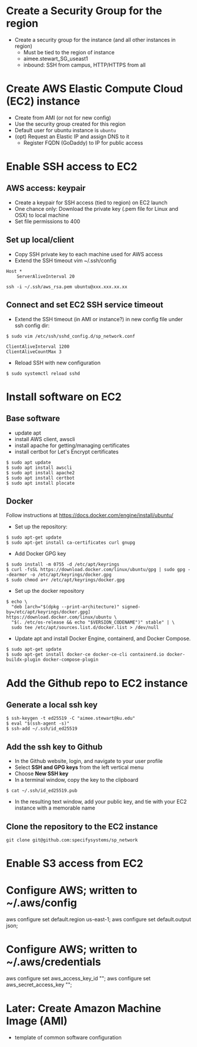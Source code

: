 # Create a Security Group for the region

* Create a security group for the instance (and all other instances in region)
  * Must be tied to the region of instance
  * aimee.stewart_SG_useast1
  * inbound: SSH from campus, HTTP/HTTPS from all

# Create AWS Elastic Compute Cloud (EC2) instance

* Create from AMI (or not for new config)
* Use the security group created for this region
* Default user for ubuntu instance is `ubuntu`
* (opt) Request an Elastic IP and assign DNS to it
  * Register FQDN (GoDaddy) to IP for public access

# Enable SSH access to EC2 

## AWS access: keypair

* Create a keypair for SSH access (tied to region) on EC2 launch
* One chance only: Download the private key (.pem file for Linux and OSX) to local machine
* Set file permissions to 400


## Set up local/client 

* Copy SSH private key to each machine used for AWS access
* Extend the SSH timeout vim ~/.ssh/config

```
Host *
    ServerAliveInterval 20
```

```commandline
ssh -i ~/.ssh/aws_rsa.pem ubuntu@xxx.xxx.xx.xx
```

## Connect and set EC2 SSH service timeout

* Extend the SSH timeout (in AMI or instance?) in new config file under ssh config dir:

```commandline
$ sudo vim /etc/ssh/sshd_config.d/sp_network.conf
```

```text
ClientAliveInterval 1200
ClientAliveCountMax 3
```

* Reload SSH with new configuration 

```commandline
$ sudo systemctl reload sshd
```

# Install software on EC2

## Base software 

* update apt
* install AWS client, awscli
* install apache for getting/managing certificates
* install certbot for Let's Encrypt certificates

```commandline
$ sudo apt update
$ sudo apt install awscli
$ sudo apt install apache2
$ sudo apt install certbot
$ sudo apt install plocate
```

## Docker

Follow instructions at https://docs.docker.com/engine/install/ubuntu/

* Set up the repository:

```commandline
$ sudo apt-get update
$ sudo apt-get install ca-certificates curl gnupg
```

* Add Docker GPG key

```commandline
$ sudo install -m 0755 -d /etc/apt/keyrings
$ curl -fsSL https://download.docker.com/linux/ubuntu/gpg | sudo gpg --dearmor -o /etc/apt/keyrings/docker.gpg
$ sudo chmod a+r /etc/apt/keyrings/docker.gpg
```

* Set up the docker repository

```commandline
$ echo \
  "deb [arch="$(dpkg --print-architecture)" signed-by=/etc/apt/keyrings/docker.gpg] https://download.docker.com/linux/ubuntu \
  "$(. /etc/os-release && echo "$VERSION_CODENAME")" stable" | \
  sudo tee /etc/apt/sources.list.d/docker.list > /dev/null
```

* Update apt and install Docker Engine, containerd, and Docker Compose.

```commandline
$ sudo apt-get update
$ sudo apt-get install docker-ce docker-ce-cli containerd.io docker-buildx-plugin docker-compose-plugin
```

# Add the Github repo to EC2 instance

## Generate a local ssh key 

```commandline
$ ssh-keygen -t ed25519 -C "aimee.stewart@ku.edu"
$ eval "$(ssh-agent -s)"
$ ssh-add ~/.ssh/id_ed25519
```

## Add the ssh key to Github

* In the Github website, login, and navigate to your user profile
* Select **SSH and GPG keys** from the left vertical menu
* Choose **New SSH key**
* In a terminal window, copy the key to the clipboard

```commandline
$ cat ~/.ssh/id_ed25519.pub
```
* In the resulting text window, add your public key, and tie with your EC2 instance 
  with a memorable name 

## Clone the repository to the EC2 instance

```commandline
git clone git@github.com:specifysystems/sp_network 
```

# Enable S3 access from EC2

# Configure AWS; written to ~/.aws/config
aws configure set default.region us-east-1;
aws configure set default.output json;
# Configure AWS; written to ~/.aws/credentials
aws configure set aws_access_key_id "";
aws configure set aws_secret_access_key "";


# Later: Create Amazon Machine Image (AMI) 

* template of common software configuration

